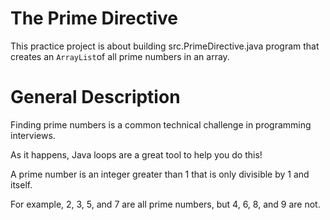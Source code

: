 # The Prime Directive

This practice project is about building src.PrimeDirective.java program that creates an ```ArrayList```of all prime numbers in an array.

# General Description 
Finding prime numbers is a common technical challenge in programming interviews.

As it happens, Java loops are a great tool to help you do this!

A prime number is an integer greater than 1 that is only divisible by 1 and itself.

For example, 2, 3, 5, and 7 are all prime numbers, but 4, 6, 8, and 9 are not.